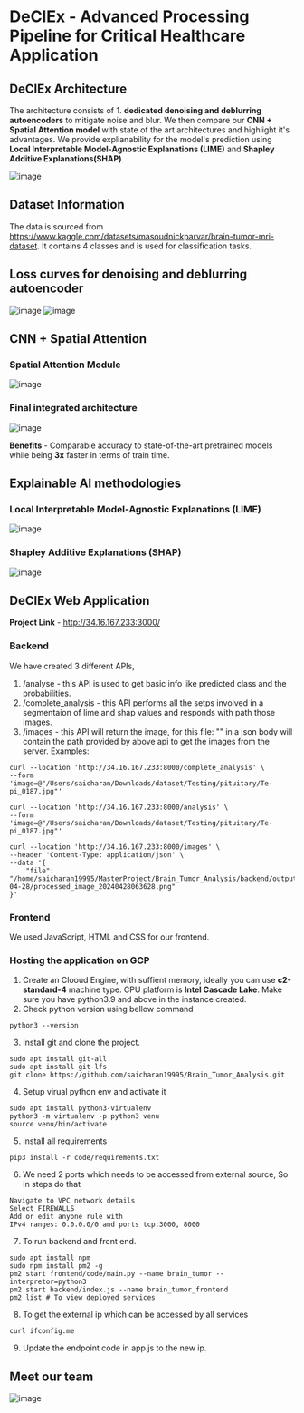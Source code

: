  # DeClEx - Advanced Processing Pipeline for Critical Healthcare Application

## DeClEx Architecture 
The architecture consists of 1. **dedicated denoising and deblurring autoencoders** to mitigate noise and blur. We then compare our **CNN + Spatial Attention model** with state of the art architectures and highlight it's advantages. 
We provide explianability for the model's prediction using **Local Interpretable Model-Agnostic Explanations (LIME)** and **Shapley Additive Explanations(SHAP)**

![image](https://github.com/GauravYS/Job-Portal-Application/assets/116845183/8b9f00b6-4602-4d4a-a062-5a1efb641ffb)

## Dataset Information 
The data is sourced from https://www.kaggle.com/datasets/masoudnickparvar/brain-tumor-mri-dataset. It contains 4 classes and is used for classification tasks. 

## Loss curves for denoising and deblurring autoencoder
![image](https://github.com/GauravYS/Master-Project-Group-2/assets/116845183/86023eab-9c25-4ea1-ab42-bd91e776297f)  ![image](https://github.com/GauravYS/Master-Project-Group-2/assets/116845183/1b3e91df-b89f-4b18-aabe-afc36624c81d)

## CNN + Spatial Attention 
### Spatial Attention Module
![image](https://github.com/GauravYS/Master-Project-Group-2/assets/116845183/bd08bbe2-595b-4f35-90aa-ab17ed3e9897)

### Final integrated architecture 
![image](https://github.com/GauravYS/Master-Project-Group-2/assets/116845183/71931ebf-8b26-484b-8ddf-5edfaff2da12)

**Benefits** - Comparable accuracy to state-of-the-art pretrained models while being **3x** faster in terms of train time. 

## Explainable AI methodologies 
### Local Interpretable Model-Agnostic Explanations (LIME)
![image](https://github.com/GauravYS/Master-Project-Group-2/assets/116845183/429c1d59-6b92-4cc8-b315-d461f67af729)
### Shapley Additive Explanations (SHAP)
![image](https://github.com/GauravYS/Master-Project-Group-2/assets/116845183/6c97b4f9-d485-4dc6-8a2e-d018a83ee042)

## DeClEx Web Application 
 **Project Link** - http://34.16.167.233:3000/
 ### Backend 
 We have created 3 different APIs,
1. /analyse - this API is used to get basic info like predicted class and the probabilities.
2. /complete_analysis -  this API performs all the setps involved in a segmentaion of lime and shap values and responds with path those images.
3. /images - this API will return the image, for this file: "" in a json body will contain the path provided by above api to get the images from the server.
Examples:
```
curl --location 'http://34.16.167.233:8000/complete_analysis' \
--form 'image=@"/Users/saicharan/Downloads/dataset/Testing/pituitary/Te-pi_0187.jpg"'

curl --location 'http://34.16.167.233:8000/analysis' \
--form 'image=@"/Users/saicharan/Downloads/dataset/Testing/pituitary/Te-pi_0187.jpg"'

curl --location 'http://34.16.167.233:8000/images' \
--header 'Content-Type: application/json' \
--data '{
    "file": "/home/saicharan19995/MasterProject/Brain_Tumor_Analysis/backend/output/2024-04-28/processed_image_20240428063628.png"
}'
```
### Frontend 
We used JavaScript, HTML and CSS for our frontend. 

### Hosting the application on GCP 
1. Create an Clooud Engine, with suffient memory, ideally you can use **c2-standard-4** machine type. CPU platform is **Intel Cascade Lake**. Make sure you have python3.9 and above in the instance created.
2. Check python version using bellow command
``` 
python3 --version
```
3. Install git and clone the project.
``` 
sudo apt install git-all
sudo apt install git-lfs
git clone https://github.com/saicharan19995/Brain_Tumor_Analysis.git
```
4. Setup virual python env and activate it
```
sudo apt install python3-virtualenv
python3 -m virtualenv -p python3 venu
source venu/bin/activate
```
5. Install all requirements
```
pip3 install -r code/requirements.txt
```
6. We need 2 ports which needs to be accessed from external source, So in steps do that
```
Navigate to VPC network details
Select FIREWALLS
Add or edit anyone rule with
IPv4 ranges: 0.0.0.0/0 and ports tcp:3000, 8000
```
7. To run backend and front end.
```
sudo apt install npm
sudo npm install pm2 -g
pm2 start frontend/code/main.py --name brain_tumor --interpretor=python3
pm2 start backend/index.js --name brain_tumor_frontend
pm2 list # To view deployed services
```
8. To get the external ip which can be accessed by all services
```
curl ifconfig.me
```
9. Update the endpoint code in app.js to the new ip.

## Meet our team 
![image](https://github.com/GauravYS/Master-Project-Group-2/assets/116845183/a604f580-d6b2-41de-a2be-3d1eaf1c6d46)


 







